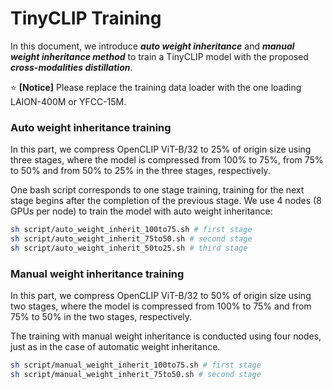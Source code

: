 # TinyCLIP Training

In this document, we introduce ***auto weight inheritance*** and ***manual weight inheritance method*** to train a TinyCLIP model with the proposed ***cross-modalities distillation***. 

:star: **[Notice]** Please replace the training data loader with the one loading LAION-400M or YFCC-15M.

###  Auto weight inheritance training
In this part, we compress OpenCLIP ViT-B/32 to 25% of origin size using three stages, where the model is compressed from 100% to 75%, from 75% to 50% and from 50% to 25% in the three stages, respectively.

One bash script corresponds to one stage training, training for the next stage begins after the completion of the previous stage. We use 4 nodes (8 GPUs per node) to train the model with auto weight inheritance:

```bash
sh script/auto_weight_inherit_100to75.sh # first stage
sh script/auto_weight_inherit_75to50.sh # second stage
sh script/auto_weight_inherit_50to25.sh # third stage
```

###  Manual weight inheritance training
In this part, we compress OpenCLIP ViT-B/32 to 50% of origin size using two stages, where the model is compressed from 100% to 75% and from 75% to 50% in the two stages, respectively.

The training with manual weight inheritance is conducted using four nodes, just as in the case of automatic weight inheritance.

```bash
sh script/manual_weight_inherit_100to75.sh # first stage
sh script/manual_weight_inherit_75to50.sh # second stage
```
